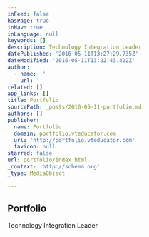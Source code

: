 ```yaml
---
inFeed: false
hasPage: true
inNav: true
inLanguage: null
keywords: []
description: Technology Integration Leader
datePublished: '2016-05-11T13:27:29.735Z'
dateModified: '2016-05-11T13:22:43.422Z'
author:
  - name: ''
    url: ''
related: []
app_links: []
title: Portfolio
sourcePath: _posts/2016-05-11-portfolio.md
authors: []
publisher:
  name: Portfolio
  domain: portfolio.vteducator.com
  url: 'http://portfolio.vteducator.com'
  favicon: null
starred: false
url: portfolio/index.html
_context: 'http://schema.org'
_type: MediaObject

---
```

<article style=""><h1>Portfolio</h1><p>Technology Integration Leader</p></article>
